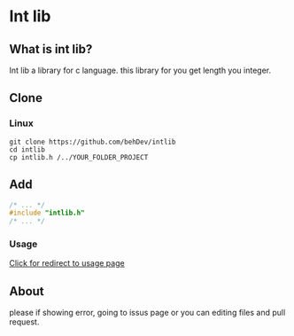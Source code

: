 # Int lib
## What is int lib?
Int lib a library for c language. this library for you get length you integer.

## Clone
### Linux
```
git clone https://github.com/behDev/intlib
cd intlib
cp intlib.h /../YOUR_FOLDER_PROJECT
```

## Add
```c
/* ... */
#include "intlib.h"
/* ... */
```

### Usage
[Click for redirect to usage page](https://github.com/behDev/blob/master/USAGE.md)

## About
please if showing error, going to issus page or you can editing files and pull request.
